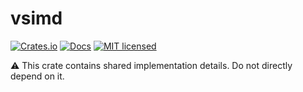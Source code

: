 # vsimd

[![Crates.io](https://img.shields.io/crates/v/vsimd.svg)](https://crates.io/crates/vsimd)
[![Docs](https://docs.rs/vsimd/badge.svg)](https://docs.rs/vsimd/)
[![MIT licensed][mit-badge]][mit-url]

[mit-badge]: https://img.shields.io/badge/license-MIT-blue.svg
[mit-url]: ../../LICENSE

⚠️ This crate contains shared implementation details. Do not directly depend on it.
